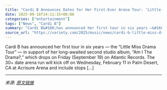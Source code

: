 ```yaml
---
title: "Cardi B Announces Dates for Her First-Ever Arena Tour: ‘Little Miss Drama’"
date: 2025-09-16T14:11:15+08:00
categories: ["entertainment"]
tags: ["News", "Cardi B"]
summary: "Cardi B&#160;has announced her first tour in six years —&#160;the “Little Miss Drama Tour”&#160;—&#160;in support of her long-awaited second studio album,&#160;“Am I The Drama?,” which drops on Friday"
source_url: "https://variety.com/2025/music/news/cardi-b-little-miss-drama-arena-tour-dates-1236520372/"
---
```


Cardi B&#160;has announced her first tour in six years —&#160;the “Little Miss Drama Tour”&#160;—&#160;in support of her long-awaited second studio album,&#160;“Am I The Drama?,” which drops on Friday (September 19) on Atlantic Records. The 30+ date arena run will kick off on Wednesday, February 11 in Palm Desert, CA at Acrisure Arena and include stops [&#8230;]

---

*来源: [原文链接](https://variety.com/2025/music/news/cardi-b-little-miss-drama-arena-tour-dates-1236520372/)*
